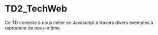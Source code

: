 # TD2_TechWeb
Ce TD consiste à nous initier en Javascript à travers divers exemples à reproduire de nous-même.
